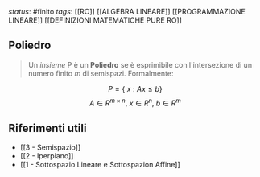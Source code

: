 *status*: #finito 
*tags*:  [[RO]] [[ALGEBRA LINEARE]] [[PROGRAMMAZIONE LINEARE]] [[DEFINIZIONI MATEMATICHE PURE RO]]

## Poliedro

> Un _insieme_ P è un **Poliedro** se è esprimibile con l'intersezione di un numero finito $m$ di semispazi.
> Formalmente:

$$P = \{\ x\ :\ Ax \leq b \}$$
$$A \in R^{m \times n},\ x \in R^{n},\ b \in R^m$$

## Riferimenti utili

* [[3 - Semispazio]]
* [[2 - Iperpiano]]
* [[1 - Sottospazio Lineare e Sottospazion Affine]]